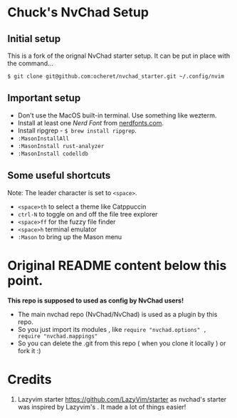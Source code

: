 # Chuck's NvChad Setup

## Initial setup

This is a fork of the orignal NvChad starter setup. It can be put in place with the command...

```shell
$ git clone git@github.com:ocheret/nvchad_starter.git ~/.config/nvim

```

## Important setup

- Don't use the MacOS built-in terminal. Use something like wezterm.
- Install at least one *Nerd Font* from [nerdfonts.com](https://nerdfonts.com).
- Install ripgrep - `$ brew install ripgrep`.
- `:MasonInstallAll`
- `:MasonInstall rust-analyzer`
- `:MasonInstall codelldb`

## Some useful shortcuts

Note: The leader character is set to `<space>`.

- `<space>th` to select a theme like Catppuccin
- `ctrl-N` to toggle on and off the file tree explorer
- `<space>ff` for the fuzzy file finder
- `<space>h` terminal emulator
- `:Mason` to bring up the Mason menu

# Original README content below this point.

**This repo is supposed to used as config by NvChad users!**

- The main nvchad repo (NvChad/NvChad) is used as a plugin by this repo.
- So you just import its modules , like `require "nvchad.options" , require "nvchad.mappings"`
- So you can delete the .git from this repo ( when you clone it locally ) or fork it :)

# Credits

1) Lazyvim starter https://github.com/LazyVim/starter as nvchad's starter was inspired by Lazyvim's . It made a lot of things easier!
